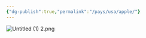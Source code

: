 ```yaml
---
{"dg-publish":true,"permalink":"/pays/usa/apple/"}
---
```



![Untitled (1) 2.png](/img/user/Sources/Untitled%20(1)%202.png)